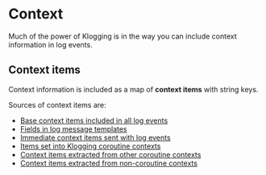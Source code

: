 # Context

Much of the power of Klogging is in the way you can include context information in log events.

## Context items

Context information is included as a map of **context items** with string keys.

Sources of context items are:

- [Base context items included in all log events](context/base-context)
- [Fields in log message templates](logging/sending-logs#message-template)
- [Immediate context items sent with log events](context/immediate-context-items)
- [Items set into Klogging coroutine contexts](coroutines/context)
- [Context items extracted from other coroutine contexts](context/other-coroutine-context)
- [Context items extracted from non-coroutine contexts](context/other-context)
